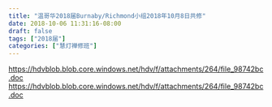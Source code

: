 ```yaml
---
title: "温哥华2018届Burnaby/Richmond小组2018年10月8日共修"
date: 2018-10-06 11:31:16-08:00
draft: false
tags: ["2018届"]
categories: ["慧灯禅修班"]
---
```

https://hdvblob.blob.core.windows.net/hdv/f/attachments/264/file_98742bc.doc
 https://hdvblob.blob.core.windows.net/hdv/f/attachments/264/file_98742bc.doc
